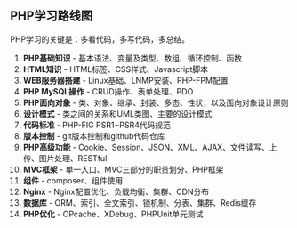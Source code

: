 ## PHP学习路线图

PHP学习的关键是：多看代码，多写代码，多总结。

1. **PHP基础知识** - 基本语法、变量及类型、数组、循环控制、函数
2. **HTML知识** - HTML标签、CSS样式、Javascript脚本
3. **WEB服务器搭建** - Linux基础、LNMP安装、PHP-FPM配置
4. **PHP MySQL操作** - CRUD操作、表单处理、PDO
5. **PHP面向对象** - 类、对象、继承、封装、多态、性状，以及面向对象设计原则
6. **设计模式** - 类之间的关系和UML类图、主要的设计模式
7. **代码标准** - PHP-FIG PSR1~PSR4代码规范
8. **版本控制** - git版本控制和github代码仓库
9. **PHP高级功能** - Cookie、Session、JSON、XML、AJAX、文件读写、上传、图片处理、RESTful
10. **MVC框架** - 单一入口、MVC三部分的职责划分、PHP框架
11. **组件** - composer、组件使用
12. **Nginx** - Nginx配置优化、负载均衡、集群、CDN分布
13. **数据库** - ORM、索引、全文索引、锁机制、分表、集群、Redis缓存
14. **PHP优化** - OPcache、XDebug、PHPUnit单元测试

